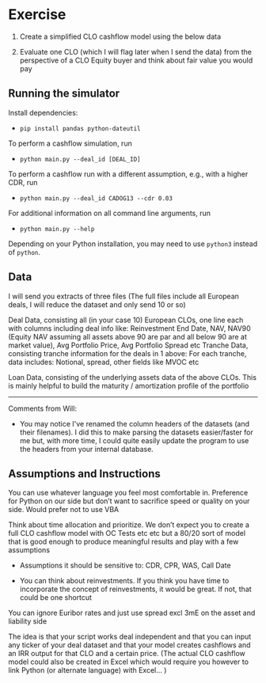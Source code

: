 # Exercise

1. Create a simplified CLO cashflow model using the below data

2. Evaluate one CLO (which I will flag later when I send the data) from the perspective of a CLO Equity buyer and think about fair value you would pay

## Running the simulator
Install dependencies: 
- `pip install pandas python-dateutil`

To perform a cashflow simulation, run
- `python main.py --deal_id [DEAL_ID]`

To perform a cashflow run with a different assumption, e.g., with a higher CDR, run
- `python main.py --deal_id CADOG13 --cdr 0.03`

For additional information on all command line arguments, run
-  `python main.py --help`

Depending on your Python installation, you may need to use `python3` instead of `python`.


## Data

I will send you extracts of three files (The full files include all European deals, I will reduce the dataset and only send 10 or so)

Deal Data, consisting all (in your case 10) European CLOs, one line each with columns including deal info like: Reinvestment End Date, NAV, NAV90 (Equity NAV assuming all assets above 90 are par and all below 90 are at market value), Avg Portfolio Price, Avg Portfolio Spread etc
Tranche Data, consisting tranche information for the deals in 1 above: For each tranche, data includes: Notional, spread, other fields like MVOC etc

Loan Data, consisting of the underlying assets data of the above CLOs. This is mainly helpful to build the maturity / amortization profile of the portfolio

---

Comments from Will:
- You may notice I've renamed the column headers of the datasets (and their filenames). I did this to make parsing the datasets easier/faster for me but, with more time, I could quite easily update the program to use the headers from your internal database.
 

## Assumptions and Instructions

You can use whatever language you feel most comfortable in. Preference for Python on our side but don’t want to sacrifice speed or quality on your side. Would prefer not to use VBA

Think about time allocation and prioritize. We don’t expect you to create a full CLO cashflow model with OC Tests etc etc but a 80/20 sort of model that is good enough to produce meaningful results and play with a few assumptions

 - Assumptions it should be sensitive to: CDR, CPR, WAS, Call Date

 - You can think about reinvestments. If you think you have time to incorporate the concept of reinvestments, it would be great. If not, that could be one shortcut

You can ignore Euribor rates and just use spread excl 3mE on the asset and liability side

The idea is that your script works deal independent and that you can input any ticker of your deal dataset and that your model creates cashflows and an IRR output for that CLO and a certain price. (The actual CLO cashflow model could also be created in Excel which would require you however to link Python (or alternate language) with Excel… )